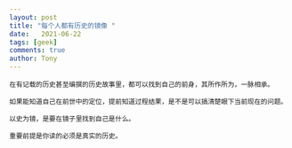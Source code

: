 ```yaml
---
layout: post
title: "每个人都有历史的镜像 "
date:   2021-06-22
tags: [geek]
comments: true
author: Tony
---
```



    在有记载的历史甚至编撰的历史故事里，都可以找到自己的前身，其所作所为，一脉相承。

    如果能知道自己在前世中的定位，提前知道过程结果，是不是可以搞清楚眼下当前现在的问题。

    以史为镜，是要在镜子里找到自己是什么。
    
    重要前提是你读的必须是真实的历史。
 
